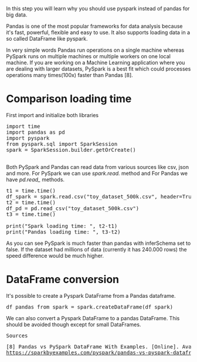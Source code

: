 In this step you will learn why you should use pyspark instead of pandas for big data.

Pandas is one of the most popular frameworks for data analysis because it's fast, powerful, flexible and easy to use.  It also supports loading data in a so called DataFrame like pyspark.

In very simple words Pandas run operations on a single machine whereas PySpark runs on multiple machines or multiple workers on one local machine. If you are working on a Machine Learning application where you are dealing with larger datasets, PySpark is a best fit which could processes operations many times(100x) faster than Pandas [8].

# Comparison loading time

First import and initialize both libraries

<pre class="file" data-filename="script.py" data-target="replace">
import time
import pandas as pd
import pyspark
from pyspark.sql import SparkSession
spark = SparkSession.builder.getOrCreate()

</pre>

Both PySpark and Pandas can read data from various sources like csv, json and more. For PySpark we can use _spark.read._ method and For Pandas we have _pd.read\__ methods.

<pre class="file" data-filename="script.py" data-target="append">
t1 = time.time()
df_spark = spark.read.csv("toy_dataset_500k.csv", header=True, inferSchema=False)
t2 = time.time()
df_pd = pd.read_csv("toy_dataset_500k.csv")
t3 = time.time()

print("Spark loading time: ", t2-t1)
print("Pandas loading time: ", t3-t2)
</pre>

As you can see PySpark is much faster than pandas with inferSchema set to false. If the dataset had millions of data (currently it has 240.000 rows) the speed difference would be much higher. 


# DataFrame conversion

It's possible to create a Pyspark DataFrame from a Pandas dataframe.

<pre class="file" data-filename="script.py" data-target="append">
df_pandas_from_spark = spark.createDataFrame(df_spark)
</pre>

We can also convert a Pyspark DataFrame to a pandas DataFrame. This should be avoided though except for small DataFrames. 

<pre class="file" data-filename="script.py" data-target="append'>
df_spark.toPandas()
</pre>

---

## Sources

[8] Pandas vs PySpark DataFrame With Examples. [Online]. Available: https://sparkbyexamples.com/pyspark/pandas-vs-pyspark-dataframe-with-examples/